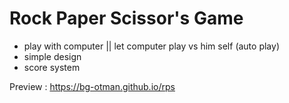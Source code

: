 # Rock Paper Scissor's Game

- play with computer || let computer play vs him self (auto play)
- simple design
- score system

Preview : https://bg-otman.github.io/rps
